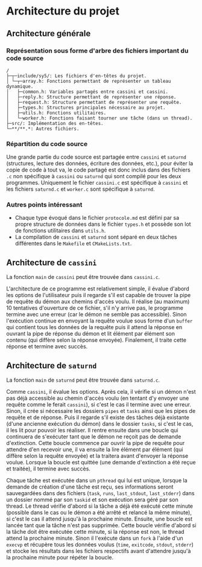 # Architecture du projet

## Architecture générale

### Représentation sous forme d'arbre des fichiers important du code source

```
/
├─┬─include/sy5/: Les fichiers d'en-têtes du projet.
│ └─┬─array.h: Fonctions permettant de représenter un tableau dynamique.
│   ├─common.h: Variables partagés entre cassini et cassini.
│   ├─reply.h: Structure permettant de représenter une réponse.
│   ├─request.h: Structure permettant de représenter une requête.
│   ├─types.h: Structures principales nécessaire au projet.
│   ├─utils.h: Fonctions utilitaires.
│   └─worker.h: Fonctions faisant tourner une tâche (dans un thread).
├─src/: Implémentation des en-têtes.
└─**/**.*: Autres fichiers.
```

### Répartition du code source

Une grande partie du code source est partagée entre `cassini` et `saturnd` (structures, lecture des données, écriture des données, etc.), pour éviter la copie de code à tout va, le code partagé est donc inclus dans des fichiers `.c` non spécifique à `cassini` ou `saturnd` qui sont compilé pour les deux programmes. Uniquement le fichier `cassini.c` est spécifique à `cassini` et les fichiers `saturnd.c` et `worker.c` sont spécifique à `saturnd`.

### Autres points intéressant

- Chaque type évoqué dans le fichier `protocole.md` est défini par sa propre structure de données dans le fichier `types.h` et possède son lot de fonctions utilitaires dans `utils.h`.
- La compilation de `cassini` et `saturnd` sont séparé en deux tâches différentes dans le `Makefile` et `CMakeLists.txt`.

## Architecture de `cassini`

La fonction `main` de `cassini` peut être trouvée dans `cassini.c`.

L'architecture de ce programme est relativement simple, il évalue d'abord les options de l'utilisateur puis il regarde s'il est capable de trouver la pipe de requête du démon aux chemins d'accès voulu. Il réalise (au maximum) 10 tentatives d'ouverture de ce fichier, s'il n'y arrive pas, le programme termine avec une erreur (car le démon ne semble pas accessible). Sinon l'exécution continue en envoyant la requête voulue sous forme d'un `buffer` qui contient tous les données de la requête puis il attend la réponse en ouvrant la pipe de réponse du démon et lit élément par élément son contenu (qui diffère selon la réponse envoyée). Finalement, il traite cette réponse et termine avec succès.

## Architecture de `saturnd`

La fonction `main` de `saturnd` peut être trouvée dans `saturnd.c`.

Comme `cassini`, il évalue les options. Après cela, il vérifie si un démon n'est pas déjà accessible au chemin d'accès voulu (en tentant d'y envoyer une requête comme le ferait `cassini`), si c'est le cas il termine avec une erreur. Sinon, il crée si nécessaire les dossiers `pipes` et `tasks` ainsi que les pipes de requête et de réponse. Puis il regarde s'il existe des tâches déjà existante (d'une ancienne exécution du démon) dans le dossier `tasks`, si c'est le cas, il les lit pour pouvoir les réaliser. Il rentre ensuite dans une boucle qui continuera de s'exécuter tant que le démon ne reçoit pas de demande d'extinction. Cette boucle commence par ouvrir la pipe de requête pour attendre d'en recevoir une, il va ensuite la lire élément par élément (qui diffère selon la requête envoyée) et la traitera avant d'envoyer la réponse voulue. Lorsque la boucle est quittée (une demande d'extinction a été reçue et traitée), il termine avec succès.

Chaque tâche est exécutée dans un `pthread` qui lui est unique, lorsque la demande de création d'une tâche est reçu, ses informations seront sauvegardées dans des fichiers (`task`, `runs`, `last_stdout`, `last_stderr`) dans un dossier nommé par son `taskid` et son exécution sera géré par son thread. Le thread vérifie d'abord si la tâche a déjà été exécuté cette minute (possible dans le cas ou le démon a été arrêté et relancé la même minute), si c'est le cas il attend jusqu'à la prochaine minute. Ensuite, une boucle est lancée tant que la tâche n'est pas supprimée. Cette boucle vérifie d'abord si la tâche doit être exécutée cette minute, si la réponse est non, le thread attend la prochaine minute. Sinon il l'exécute dans un `fork` à l'aide d'un `execvp` et récupère tous les données voulus (`time`, `exitcode`, `stdout`, `stderr`) et stocke les résultats dans les fichiers respectifs avant d'attendre jusqu'à la prochaine minute pour répéter la boucle.